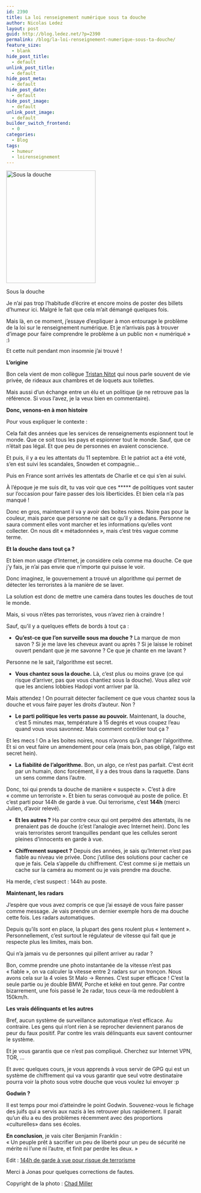 ```yaml
---
id: 2390
title: La loi renseignement numérique sous ta douche
author: Nicolas Ledez
layout: post
guid: http://blog.ledez.net/?p=2390
permalink: /blog/la-loi-renseignement-numerique-sous-ta-douche/
feature_size:
  - blank
hide_post_title:
  - default
unlink_post_title:
  - default
hide_post_meta:
  - default
hide_post_date:
  - default
hide_post_image:
  - default
unlink_post_image:
  - default
builder_switch_frontend:
  - 0
categories:
  - Blog
tags:
  - humeur
  - loirenseignement
---
```

<div id="attachment_2394" style="width: 248px" class="wp-caption alignnone">
  <a href="http://blog.ledez.net/wp-content/uploads/2015/05/266043885_4eead59f06_z.jpg"><img class="size-medium wp-image-2394" src="http://blog.ledez.net/wp-content/uploads/2015/05/266043885_4eead59f06_z-238x300.jpg" alt="Sous la douche" width="238" height="300" srcset="http://blog.ledez.net/wp-content/uploads/2015/05/266043885_4eead59f06_z-238x300.jpg 238w, http://blog.ledez.net/wp-content/uploads/2015/05/266043885_4eead59f06_z.jpg 508w" sizes="(max-width: 238px) 100vw, 238px" /></a>
  
  <p class="wp-caption-text">
    Sous la douche
  </p>
</div>

Je n&rsquo;ai pas trop l&rsquo;habitude d&rsquo;écrire et encore moins de poster des billets d&rsquo;humeur ici. Malgré le fait que cela m&rsquo;ait démangé quelques fois.

Mais là, en ce moment, j&rsquo;essaye d&rsquo;expliquer à mon entourage le problème de la loi sur le renseignement numérique. Et je n&rsquo;arrivais pas à trouver d&rsquo;image pour faire comprendre le problème à un public non &laquo;&nbsp;numériqué&nbsp;&raquo; <img src="https://blog.ledez.net/wp-includes/images/smilies/simple-smile.png" alt=":)" class="wp-smiley" style="height: 1em; max-height: 1em;" />

Et cette nuit pendant mon insomnie j&rsquo;ai trouvé !

<!--more-->

**L&rsquo;origine**

Bon cela vient de mon collègue [Tristan Nitot][1] qui nous parle souvent de vie privée, de rideaux aux chambres et de loquets aux toilettes.

Mais aussi d&rsquo;un échange entre un élu et un politique (je ne retrouve pas la référence. Si vous l&rsquo;avez, je la veux bien en commentaire).

**Donc, venons-en à mon histoire**

Pour vous expliquer le contexte :

Cela fait des années que les services de renseignements espionnent tout le monde. Que ce soit tous les pays et espionner tout le monde. Sauf, que ce n&rsquo;était pas légal. Et que peu de personnes en avaient conscience.

Et puis, il y a eu les attentats du 11 septembre. Et le patriot act a été voté, s&rsquo;en est suivi les scandales, Snowden et compagnie&#8230;

Puis en France sont arrivés les attentats de Charlie et ce qui s&rsquo;en ai suivi.

À l&rsquo;époque je me suis dit, tu vas voir que ces \***** de politiques vont sauter sur l&rsquo;occasion pour faire passer des lois liberticides. Et bien cela n&rsquo;a pas manqué !

Donc en gros, maintenant il va y avoir des boites noires. Noire pas pour la couleur, mais parce que personne ne sait ce qu&rsquo;il y a dedans. Personne ne saura comment elles vont marcher et les informations qu&rsquo;elles vont collecter. On nous dit &laquo;&nbsp;métadonnées&nbsp;&raquo;, mais c&rsquo;est très vague comme terme.

**Et la douche dans tout ça ?**

Et bien mon usage d&rsquo;Internet, je considère cela comme ma douche. Ce que j&rsquo;y fais, je n&rsquo;ai pas envie que n&rsquo;importe qui puisse le voir.

Donc imaginez, le gouvernement a trouvé un algorithme qui permet de détecter les terroristes à la manière de se laver.

La solution est donc de mettre une caméra dans toutes les douches de tout le monde.

Mais, si vous n&rsquo;êtes pas terroristes, vous n&rsquo;avez rien à craindre !

Sauf, qu&rsquo;il y a quelques effets de bords à tout ça :

* **Qu&rsquo;est-ce que l&rsquo;on surveille sous ma douche ?** La marque de mon savon ? Si je me lave les cheveux avant ou après ? Si je laisse le robinet ouvert pendant que je me savonne ? Ce que je chante en me lavant ?

Personne ne le sait, l&rsquo;algorithme est secret.

* **Vous chantez sous la douche.** Là, c&rsquo;est plus ou moins grave (ce qui risque d&rsquo;arriver, pas que vous chantiez sous la douche). Vous allez voir que les anciens lobbies Hadopi vont arriver par là.

Mais attendez ! On pourrait détecter facilement ce que vous chantez sous la douche et vous faire payer les droits d&rsquo;auteur. Non ?

* **Le parti politique les verts passe au pouvoir.** Maintenant, la douche, c&rsquo;est 5 minutes max, température à 15 degrés et vous coupez l&rsquo;eau quand vous vous savonnez. Mais comment contrôler tout ça ?

Et les mecs ! On a les boites noires, nous n&rsquo;avons qu&rsquo;à changer l&rsquo;algorithme. Et si on veut faire un amendement pour cela (mais bon, pas obligé, l’algo est secret hein).

* **La fiabilité de l&rsquo;algorithme.** Bon, un algo, ce n&rsquo;est pas parfait. C&rsquo;est écrit par un humain, donc forcément, il y a des trous dans la raquette. Dans un sens comme dans l&rsquo;autre.

Donc, toi qui prends ta douche de manière &laquo;&nbsp;suspecte&nbsp;&raquo;. C&rsquo;est à dire &laquo;&nbsp;comme un terroriste&nbsp;&raquo;. Et bien tu seras convoqué au poste de police. Et c&rsquo;est parti pour 144h de garde à vue. Oui terrorisme, c&rsquo;est **144h** (merci Julien, d&rsquo;avoir relevé).

* **Et les autres ?** Ha par contre ceux qui ont perpétré des attentats, ils ne prenaient pas de douche (c&rsquo;est l&rsquo;analogie avec Internet hein). Donc les vrais terroristes seront tranquilles pendant que les cellules seront pleines d&rsquo;innocents en garde à vue.

* **Chiffrement suspect ?** Depuis des années, je sais qu&rsquo;Internet n&rsquo;est pas fiable au niveau vie privée. Donc j&rsquo;utilise des solutions pour cacher ce que je fais. Cela s&rsquo;appelle du chiffrement. C&rsquo;est comme si je mettais un cache sur la caméra au moment ou je vais prendre ma douche.

Ha merde, c&rsquo;est suspect : 144h au poste.

**Maintenant, les radars**

J&rsquo;espère que vous avez compris ce que j&rsquo;ai essayé de vous faire passer comme message. Je vais prendre un dernier exemple hors de ma douche cette fois. Les radars automatiques.

Depuis qu&rsquo;ils sont en place, la plupart des gens roulent plus &laquo;&nbsp;lentement&nbsp;&raquo;. Personnellement, c&rsquo;est surtout le régulateur de vitesse qui fait que je respecte plus les limites, mais bon.

Qui n&rsquo;a jamais vu de personnes qui pillent arriver au radar ?

Bon, comme prendre une photo instantanée de la vitesse n&rsquo;est pas &laquo;&nbsp;fiable&nbsp;&raquo;, on va calculer la vitesse entre 2 radars sur un tronçon. Nous avons cela sur la 4 voies St Malo -> Rennes. C&rsquo;est super efficace ! C&rsquo;est la seule partie ou je double BMW, Porche et kéké en tout genre. Par contre bizarrement, une fois passé le 2e radar, tous ceux-là me redoublent à 150km/h.

**Les vrais délinquants et les autres**

Bref, aucun système de surveillance automatique n&rsquo;est efficace. Au contraire. Les gens qui n&rsquo;ont rien à se reprocher deviennent paranos de peur du faux positif. Par contre les vrais délinquants eux savent contourner le système.

Et je vous garantis que ce n&rsquo;est pas compliqué. Cherchez sur Internet VPN, TOR, &#8230;

Et avec quelques cours, je vous apprends à vous servir de GPG qui est un système de chiffrement qui va vous garantir que seul votre destinataire pourra voir la photo sous votre douche que vous voulez lui envoyer :p

**Godwin ?**

Il est temps pour moi d’atteindre le point Godwin. Souvenez-vous le fichage des juifs qui a servis aux nazis à les retrouver plus rapidement. Il parait qu’un élu a eu des problèmes récemment avec des proportions «culturelles» dans ses écoles.

**En conclusion**, je vais citer Benjamin Franklin :  
&laquo;&nbsp;Un peuple prêt à sacrifier un peu de liberté pour un peu de sécurité ne mérite ni l&rsquo;une ni l&rsquo;autre, et finit par perdre les deux.&nbsp;&raquo;

Edit : [144h de garde à vue pour risque de terrorisme][2]

Merci à Jonas pour quelques corrections de fautes.

Copyright de la photo : [Chad Miller][3]

 [1]: https://twitter.com/nitot
 [2]: http://vosdroits.service-public.fr/particuliers/F14837.xhtml
 [3]: https://www.flickr.com/photos/51035573981@N01/266043885
